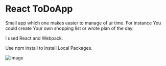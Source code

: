 # React ToDoApp

   Small app which one makes easier to manage of ur time.
For instance You could create Your own shopping list or wrote plan of the day.

I used React and Webpack.

Use npm install to install Local Packages.


![image](https://pawelkossowski91.github.io/ReactToDoApp/ReactReadMe.png)

